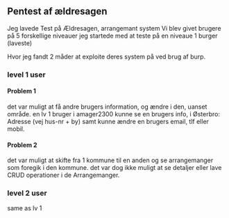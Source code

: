 ## Pentest af ældresagen  
Jeg lavede Test på Ældresagen, arrangemant system
Vi blev givet brugere på 5 forskellige niveauer
jeg startede med at teste på en niveaue 1 burger (laveste) 

Hvor jeg fandt 2 måder at exploite deres system på ved brug af burp.

### level 1 user
#### Problem 1 
det var muligt at få andre brugers information, og ændre i den, uanset område.
en lv 1 bruger i amager2300 kunne se en brugers info, i Østerbro:
Adresse (vej hus-nr + by) 
samt kunne ændre en brugers email, tlf eller mobil.

#### Problem 2
det var muligt at skifte fra 1 kommune til en anden og se arrangemanger som foregik i den kommune.
det var dog ikke muligt at se detaljer eller lave CRUD operationer i de Arrangemanger.

### level 2 user
same as lv 1
